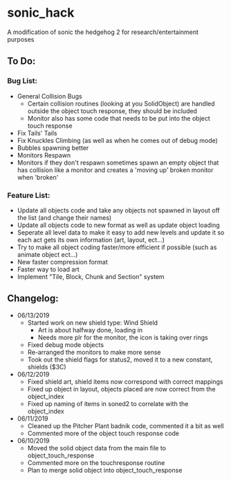 # sonic_hack
A modification of sonic the hedgehog 2 for research/entertainment purposes

## To Do:

### Bug List:
- General Collision Bugs
  - Certain collision routines (looking at you SolidObject) are handled outside the object touch response, they should be included
  - Monitor also has some code that needs to be put into the object touch response
- Fix Tails' Tails
- Fix Knuckles Climbing (as well as when he comes out of debug mode)
- Bubbles spawning better
- Monitors Respawn
- Monitors if they don't respawn sometimes spawn an empty object that has collision like a monitor and creates a 'moving up' broken monitor when 'broken'

### Feature List:
- Update all objects code and take any objects not spawned in layout off the list (and change their names)
- Update all objects code to new format as well as update object loading
- Seperate all level data to make it easy to add new levels and update it so each act gets its own information (art, layout, ect...)
- Try to make all object coding faster/more efficient if possible (such as animate object ect...)
- New faster compression format
- Faster way to load art
- Implement "Tile, Block, Chunk and Section" system

## Changelog:
 * 06/13/2019
   * Started work on new shield type: Wind Shield
     * Art is about halfway done, loading in
     * Needs more plr for the monitor, the icon is taking over rings
   * Fixed debug mode objects
   * Re-arranged the monitors to make more sense
   * Took out the shield flags for status2, moved it to a new constant, shields ($3C)
 * 06/12/2019
   * Fixed shield art, shield items now correspond with correct mappings
   * Fixed up object in layout, objects placed are now correct from the object_index
   * Fixed up naming of items in soned2 to correlate with the object_index
 * 06/11/2019
   * Cleaned up the Pitcher Plant badnik code, commented it a bit as well
   * Commented more of the object touch response code
 * 06/10/2019
   * Moved the solid object data from the main file to object_touch_response
   * Commented more on the touchresponse routine
   * Plan to merge solid object into object_touch_response
